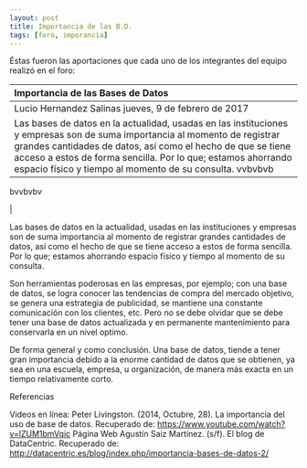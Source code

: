 ```yaml
---
layout: post
title: Importancia de las B.D.
tags: [foro, imporancia]
---
```

Éstas fueron las aportaciones que cada uno de los integrantes del equipo realizó en el foro:

| Importancia de las Bases de Datos  |
| :------- | 
| Lucio Hernandez Salinas jueves, 9 de febrero de 2017 | 
| Las bases de datos en la actualidad, usadas en las instituciones y empresas son de suma importancia al momento de registrar grandes cantidades de datos, así como el hecho de que se tiene acceso a estos de forma sencilla. Por lo que; estamos ahorrando espacio físico y tiempo al momento de su consulta.  vvbvbvb
bvvbvbv

|

Las bases de datos en la actualidad, usadas en las instituciones y empresas son de suma importancia al momento de registrar grandes cantidades de datos, así como el hecho de que se tiene acceso a estos de forma sencilla. Por lo que; estamos ahorrando espacio físico y tiempo al momento de su consulta.

Son herramientas poderosas en las empresas, por ejemplo; con una base de datos, se logra conocer las tendencias de compra del mercado objetivo, se genera una estrategia de publicidad, se mantiene una constante comunicación con los clientes, etc. Pero no se debe olvidar que se debe tener una base de datos actualizada y en permanente mantenimiento para conservarla en un nivel optimo.

De forma general y como conclusión. Una base de datos, tiende a tener gran importancia debido a la enorme cantidad de datos que se obtienen, ya sea en una escuela, empresa, u organización, de manera más exacta en un tiempo relativamente corto.

Referencias

Videos en línea:
Peter Livingston. (2014, Octubre, 28). La importancia del uso de base de datos.
Recuperado de: https://www.youtube.com/watch?v=lZUM1bmVqic
Página Web
Agustín Saiz Martínez. (s/f). El blog de DataCentric.
Recuperado de: http://datacentric.es/blog/index.php/importancia-bases-de-datos-2/

